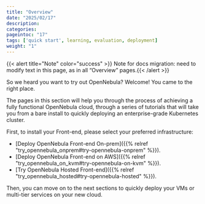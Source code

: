 ```yaml
---
title: "Overview"
date: "2025/02/17"
description:
categories:
pageintoc: "17"
tags: ['quick start', learning, evaluation, deployment]
weight: "1"
---
```


<a id="deployment-basics-overview"></a>

<!--# Overview -->

{{< alert title="Note" color="success" >}}
Note for docs migration: need to modify text in this page, as in all “Overview” pages.{{< /alert >}} 

So we heard you want to try out OpenNebula? Welcome! You came to the right place.

The pages in this section will help you through the process of achieving a fully functional OpenNebula cloud, through a series of tutorials that will   take you from a bare install to quickly deploying an enterprise-grade Kubernetes cluster.

First, to install your Front-end, please select your preferred infrastructure:
- [Deploy OpenNebula Front-end On-prem]({{% relref "try_opennebula_onprem#try-opennebula-onprem" %}}).
- [Deploy OpenNebula Front-end on AWS]({{% relref "try_opennebula_on_kvm#try-opennebula-on-kvm" %}}).
- [Try OpenNebula Hosted Front-end]({{% relref "try_opennebula_hosted#try-opennebula-hosted" %}}).

Then, you can move on to the next sections to quickly deploy your VMs or multi-tier services on your new cloud.
